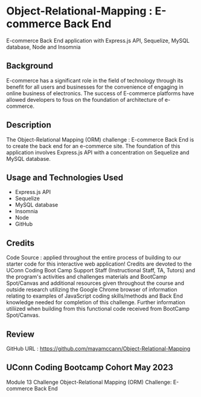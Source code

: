 # Object-Relational-Mapping : E-commerce Back End
E-commerce Back End application with Express.js API, Sequelize, MySQL database, Node and Insomnia

## Background
E-commerce has a significant role in the field of technology through its benefit for all users and businesses for the convenience of engaging in online business of electronics. The success of E-commerce platforms have allowed developers to fous on the foundation of architecture of e-commerce. 

## Description
The Object-Relational Mapping (ORM) challenge : E-commerce Back End is to create the back end for an e-commerce site. The foundation of this application involves Express.js API with a concentration on Sequelize and MySQL database.

## Usage and Technologies Used

- Express.js API
- Sequelize
- MySQL database
- Insomnia
- Node
- GitHub

## Credits

Code Source : applied throughout the entire process of building to our starter code for this interactive web application! Credits are devoted to the UConn Coding Boot Camp Support Staff (Instructional Staff, TA, Tutors) and the program's activities and challenges materials and BootCamp Spot/Canvas and additional resources given throughout the course and outside research utilizing the Google Chrome browser of information relating to examples of JavaScript coding skills/methods and Back End knowledge needed for completion of this challenge. Further information utiliized when building from this functional code received from BootCamp Spot/Canvas.

## Review

GitHub URL : https://github.com/mayamccann/Object-Relational-Mapping

## UConn Coding Bootcamp Cohort May 2023 
Module 13 Challenge 
Object-Relational Mapping (ORM) Challenge: E-commerce Back End